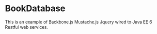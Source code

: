 BookDatabase
============

This is an example of Backbone.js Mustache.js Jquery wired to Java EE 6 Restful web services.